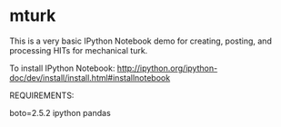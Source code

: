 mturk
=====

This is a very basic IPython Notebook demo for creating, posting, and processing HITs for mechanical turk.


To install IPython Notebook: http://ipython.org/ipython-doc/dev/install/install.html#installnotebook


REQUIREMENTS:

boto=2.5.2
ipython
pandas
